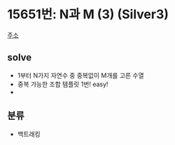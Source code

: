 # 15651번: N과 M (3) (Silver3)
[주소](https://www.acmicpc.net/problem/15651)

## solve
- 1부터 N가지 자연수 중 중복없이 M개를 고른 수열
- 중복 가능한 조합 템플릿 1번! easy!
- 
## 분류

- 백트래킹